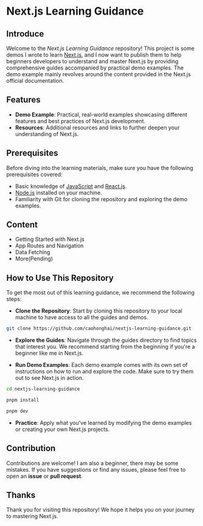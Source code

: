 # Next.js Learning Guidance

## Introduce

Welcome to the _Next.js Learning Guidance_ repository! This project is some demos I wrote to learn [Next.js](https://nextjs.org/), and I now want to publish them to help beginners developers to understand and master Next.js by providing comprehensive guides accompanied by practical demo examples. The demo example mainly revolves around the content provided in the Next.js official documentation.

## Features

- **Demo Example**: Practical, real-world examples showcasing different features and best practices of Next.js development.
- **Resources**: Additional resources and links to further deepen your understanding of Next.js.

## Prerequisites

Before diving into the learning materials, make sure you have the following prerequisites covered:

- Basic knowledge of [JavaScript](http://javascript.info/) and [React.js](https://react.dev/).
- [Node.js](https://nodejs.dev/) installed on your machine.
- Familiarity with Git for cloning the repository and exploring the demo examples.

## Content

- Getting Started with Next.js
- App Routes and Navigation
- Data Fetching
- More(Pending)

## How to Use This Repository

To get the most out of this learning guidance, we recommend the following steps:

- **Clone the Repository**: Start by cloning this repository to your local machine to have access to all the guides and demos.

```bash
git clone https://github.com/caohonghai/nextjs-learning-guidance.git
```

- **Explore the Guides**: Navigate through the guides directory to find topics that interest you. We recommend starting from the beginning if you're a beginner like me in Next.js.

- **Run Demo Examples**: Each demo example comes with its own set of instructions on how to run and explore the code. Make sure to try them out to see Next.js in action.

```bash
cd nextjs-learning-guidance

pnpm install

pnpm dev
```

- **Practice**: Apply what you've learned by modifying the demo examples or creating your own Next.js projects.

## Contribution

Contributions are welcome! I am also a beginner, there may be some mistakes. If you have suggestions or find any issues, please feel free to open an **issue** or **pull request**.

## Thanks

Thank you for visiting this repository! We hope it helps you on your journey to mastering Next.js.
